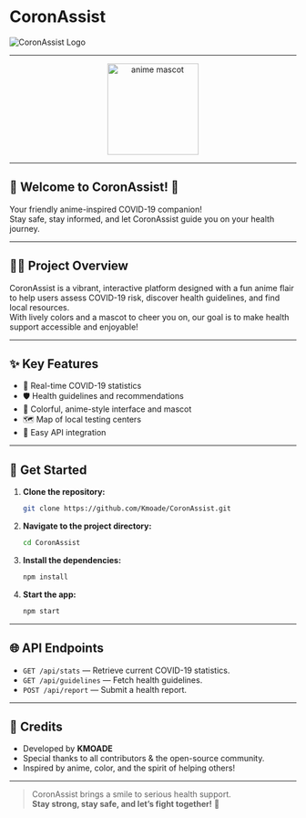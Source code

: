 # CoronAssist

![CoronAssist Logo](image1)

---

<p align="center">
  <img src="https://media.giphy.com/media/JWj6zXzBzv7T6/giphy.gif" width="160" alt="anime mascot">
</p>

---

## 🌈 Welcome to CoronAssist! 🌈

Your friendly anime-inspired COVID-19 companion!  
Stay safe, stay informed, and let CoronAssist guide you on your health journey.  

---

## 🦸‍♀️ Project Overview

CoronAssist is a vibrant, interactive platform designed with a fun anime flair to help users assess COVID-19 risk, discover health guidelines, and find local resources.  
With lively colors and a mascot to cheer you on, our goal is to make health support accessible and enjoyable!

---

## ✨ Key Features

- 💫 Real-time COVID-19 statistics
- 🛡️ Health guidelines and recommendations
- 🎨 Colorful, anime-style interface and mascot
- 🗺️ Map of local testing centers
- 🔗 Easy API integration

---

## 🚀 Get Started

1. **Clone the repository:**
   ```bash
   git clone https://github.com/Kmoade/CoronAssist.git
   ```
2. **Navigate to the project directory:**
   ```bash
   cd CoronAssist
   ```
3. **Install the dependencies:**
   ```bash
   npm install
   ```
4. **Start the app:**
   ```bash
   npm start
   ```

---

## 🌐 API Endpoints

- `GET /api/stats` — Retrieve current COVID-19 statistics.
- `GET /api/guidelines` — Fetch health guidelines.
- `POST /api/report` — Submit a health report.

---

## 🎉 Credits

- Developed by **KMOADE**
- Special thanks to all contributors & the open-source community.
- Inspired by anime, color, and the spirit of helping others!

---

> CoronAssist brings a smile to serious health support.  
> **Stay strong, stay safe, and let’s fight together!** 🌟
